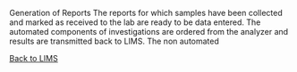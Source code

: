 Generation of Reports
The reports for which samples have been collected and marked as received to the lab are ready to be data entered. 
The automated components of investigations are ordered from the analyzer and results are transmitted back to LIMS. The non automated  




[Back to LIMS](https://github.com/hmislk/hmis/wiki/LIMS)